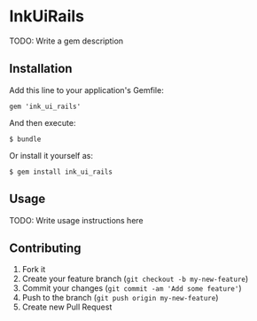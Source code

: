 # InkUiRails

TODO: Write a gem description

## Installation

Add this line to your application's Gemfile:

    gem 'ink_ui_rails'

And then execute:

    $ bundle

Or install it yourself as:

    $ gem install ink_ui_rails

## Usage

TODO: Write usage instructions here

## Contributing

1. Fork it
2. Create your feature branch (`git checkout -b my-new-feature`)
3. Commit your changes (`git commit -am 'Add some feature'`)
4. Push to the branch (`git push origin my-new-feature`)
5. Create new Pull Request
